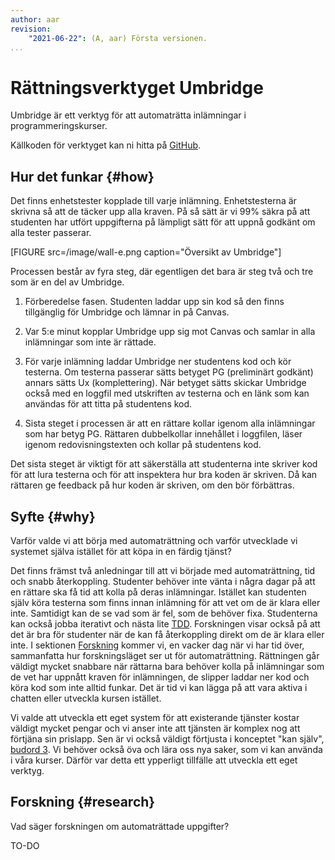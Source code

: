 ```yaml
---
author: aar
revision:
    "2021-06-22": (A, aar) Första versionen.
...
```

Rättningsverktyget Umbridge
==================================

Umbridge är ett verktyg för att automaträtta inlämningar i programmeringskurser.

<!-- more -->

Källkoden för verktyget kan ni hitta på [GitHub](https://github.com/dbwebb-se/umbridge/).



Hur det funkar {#how}
-------------------------------------

Det finns enhetstester kopplade till varje inlämning. Enhetstesterna är skrivna så att de täcker upp alla kraven. På så sätt är vi 99% säkra på att studenten har utfört uppgifterna på lämpligt sätt för att uppnå godkänt om alla tester passerar.

[FIGURE src=/image/wall-e.png caption="Översikt av Umbridge"]

Processen består av fyra steg, där egentligen det bara är steg två och tre som är en del av Umbridge. 

1. Förberedelse fasen. Studenten laddar upp sin kod så den finns tillgänglig för Umbridge och lämnar in på Canvas.

2. Var 5:e minut kopplar Umbridge upp sig mot Canvas och samlar in alla inlämningar som inte är rättade.

3. För varje inlämning laddar Umbridge ner studentens kod och kör testerna. Om testerna passerar sätts betyget PG (preliminärt godkänt) annars sätts Ux (komplettering). När betyget sätts skickar Umbridge också med en loggfil med utskriften av testerna och en länk som kan användas för att titta på studentens kod.

4. Sista steget i processen är att en rättare kollar igenom alla inlämningar som har betyg PG. Rättaren dubbelkollar innehållet i loggfilen, läser igenom redovisningstexten och kollar på studentens kod.

Det sista steget är viktigt för att säkerställa att studenterna inte skriver kod för att lura testerna och för att inspektera hur bra koden är skriven. Då kan rättaren ge feedback på hur koden är skriven, om den bör förbättras.



Syfte {#why}
------------------------------------

Varför valde vi att börja med automaträttning och varför utvecklade vi systemet själva istället för att köpa in en färdig tjänst?

Det finns främst två anledningar till att vi började med automaträttning, tid och snabb återkoppling. Studenter behöver inte vänta i några dagar på att en rättare ska få tid att kolla på deras inlämningar. Istället kan studenten själv köra testerna som finns innan inlämning för att vet om de är klara eller inte. Samtidigt kan de se vad som är fel, som de behöver fixa. Studenterna kan också jobba iterativt och nästa lite [TDD](https://en.wikipedia.org/wiki/Test-driven_development). Forskningen visar också på att det är bra för studenter när de kan få återkoppling direkt om de är klara eller inte. I sektionen [Forskning](#research) kommer vi, en vacker dag när vi har tid över, sammanfatta hur forskningsläget ser ut för automaträttning. Rättningen går väldigt mycket snabbare när rättarna bara behöver kolla på inlämningar som de vet har uppnått kraven för inlämningen, de slipper laddar ner kod och köra kod som inte alltid funkar. Det är tid vi kan lägga på att vara aktiva i chatten eller utveckla kursen istället.

Vi valde att utveckla ett eget system för att existerande tjänster kostar väldigt mycket pengar och vi anser inte att tjänsten är komplex nog att förtjäna sin prislapp. Sen är vi också väldigt förtjusta i konceptet "kan själv", [budord 3](http://bth1.dbwebb.se/forum/viewtopic.php?t=8241). Vi behöver också öva och lära oss nya saker, som vi kan använda i våra kurser. Därför var detta ett ypperligt tillfälle att utveckla ett eget verktyg.



Forskning {#research}
-------------------------------------

Vad säger forskningen om automaträttade uppgifter?

TO-DO

<!-- 
https://www.lth.se/fileadmin/lth/genombrottet/konferens2018/A1_Wikstro__m.pdf - kolla dess referenser
https://www.skolverket.se/download/18.6bfaca41169863e6a658d9a/1553962384309/pdf2430.pdf - något från skolverket om undersöka datorbaserade prov och automaträttning
 -->
